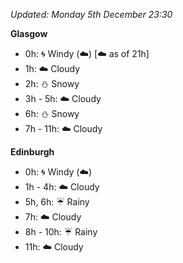 *Updated: Monday 5th December 23:30*

**Glasgow**

* 0h: :cyclone: Windy (:cloud:) [:cloud: as of 21h]
* 1h: :cloud: Cloudy
* 2h: :snowman: Snowy
* 3h - 5h: :cloud: Cloudy
* 6h: :snowman: Snowy
* 7h - 11h: :cloud: Cloudy

**Edinburgh**

* 0h: :cyclone: Windy (:cloud:)
* 1h - 4h: :cloud: Cloudy
* 5h, 6h: :umbrella: Rainy
* 7h: :cloud: Cloudy
* 8h - 10h: :umbrella: Rainy
* 11h: :cloud: Cloudy
